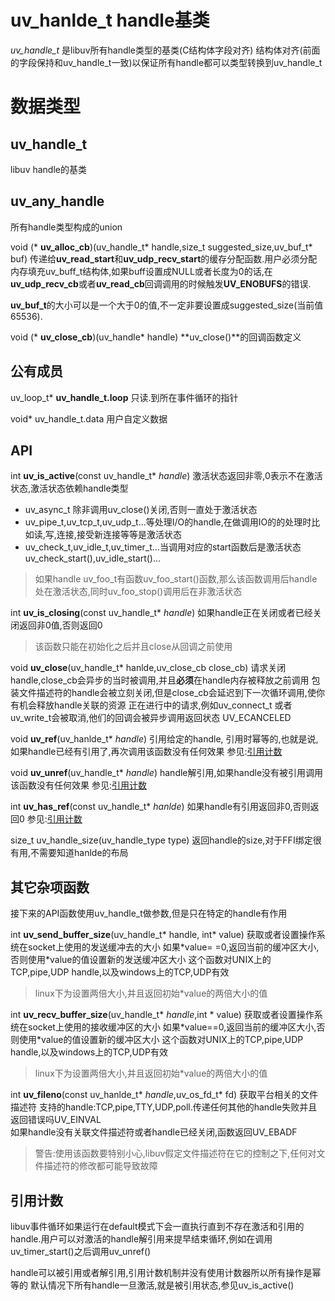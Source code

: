 # uv_hanlde_t handle基类
   *uv_handle_t* 是libuv所有handle类型的基类(C结构体字段对齐)
   结构体对齐(前面的字段保持和uv_handle_t一致)以保证所有handle都可以类型转换到uv_handle_t

# 数据类型
## uv_handle_t
   libuv handle的基类
## uv_any_handle
   所有handle类型构成的union

void (\* **uv_alloc_cb**)(uv_handle_t\* handle,size_t suggested_size,uv_buf_t\* buf)
   传递给**uv\_read_start**和**uv\_udp_recv_start**的缓存分配函数.用户必须分配内存填充uv\_buff_t结构体,如果buff设置成NULL或者长度为0的话,在**uv\_udp_recv_cb**或者**uv\_read_cb**回调调用的时候触发**UV_ENOBUFS**的错误.

**uv\_buf_t**的大小可以是一个大于0的值,不一定非要设置成suggested_size(当前值65536).

void (\* **uv\_close_cb**)(uv\_handle\* handle)
   **uv\_close()**的回调函数定义

## 公有成员

uv\_loop_t\* **uv\_handle_t.loop**
   只读.到所在事件循环的指针

void* uv\_handle_t.data
   用户自定义数据

## <a name="md-api" id="md-api">API</a>
int **uv\_is_active**(const uv\_handle_t\* *handle*)
   激活状态返回非零,0表示不在激活状态,激活状态依赖handle类型
* uv\_async_t 除非调用uv_close()关闭,否则一直处于激活状态
* uv\_pipe_t,uv\_tcp_t,uv\_udp_t...等处理I/O的handle,在做调用IO的的处理时比如读,写,连接,接受新连接等等是激活状态
* uv\_check_t,uv\_idle_t,uv\_timer_t...当调用对应的start函数后是激活状态uv\_check_start(),uv\_idle_start()...

 > 如果handle uv\_foo_t有函数uv\_foo_start()函数,那么该函数调用后handle处在激活状态,同时uv\_foo_stop()调用后在非激活状态

int **uv\_is_closing**(const uv\_handle_t\* *handle*)
 如果handle正在关闭或者已经关闭返回非0值,否则返回0
 > 该函数只能在初始化之后并且close从回调之前使用

void **uv\_close**(uv\_handle_t\* hanlde,uv\_close_cb close\_cb)
  请求关闭handle,close\_cb会异步的当时被调用,并且**必须**在handle内存被释放之前调用
  包装文件描述符的handle会被立刻关闭,但是close\_cb会延迟到下一次循环调用,使你有机会释放handle关联的资源
  正在进行中的请求,例如uv\_connect_t 或者 uv\_write_t会被取消,他们的回调会被异步调用返回状态 UV\_ECANCELED

void **uv\_ref**(uv\_hanlde_t\* *handle*)
  引用给定的handle, 引用时幂等的,也就是说,如果handle已经有引用了,再次调用该函数没有任何效果
  参见:[引用计数](#refcount "引用计数")

void **uv\_unref**(uv\_handle_t\* *handle*)
  handle解引用,如果handle没有被引用调用该函数没有任何效果
  参见:[引用计数](#refcount "引用计数")

int **uv\_has_ref**(const uv\_handle_t* *hanlde*)
  如果handle有引用返回非0,否则返回0
  参见:[引用计数](#refcount "引用计数")

size_t uv\_handle_size(uv\_handle_type type)
  返回handle的size,对于FFI绑定很有用,不需要知道hanlde的布局

## 其它杂项函数
 接下来的API函数使用uv\_handle_t做参数,但是只在特定的handle有作用

int **uv\_send_buffer_size**(uv\_handle_t\* handle, int\* value)
  获取或者设置操作系统在socket上使用的发送缓冲去的大小
  如果\*value= =0,返回当前的缓冲区大小,否则使用\*value的值设置新的发送缓冲区大小
  这个函数对UNIX上的TCP,pipe,UDP handle,以及windows上的TCP,UDP有效
  > linux下为设置两倍大小,并且返回初始*value的两倍大小的值

int **uv\_recv_buffer_size**(uv\_handle_t\* *handle*,int \* value)
  获取或者设置操作系统在socket上使用的接收缓冲区的大小
  如果\*value==0,返回当前的缓冲区大小,否则使用\*value的值设置新的缓冲区大小
  这个函数对UNIX上的TCP,pipe,UDP handle,以及windows上的TCP,UDP有效
  > linux下为设置两倍大小,并且返回初始*value的两倍大小的值

int **uv\_fileno**(const uv\_hanlde_t\* *handle*,uv_os_fd_t\* fd)
  获取平台相关的文件描述符
  支持的handle:TCP,pipe,TTY,UDP,poll.传递任何其他的handle失败并且返回错误吗UV\_EINVAL  
  如果handle没有关联文件描述符或者handle已经关闭,函数返回UV_EBADF 
  >警告:使用该函数要特别小心,libuv假定文件描述符在它的控制之下,任何对文件描述符的修改都可能导致故障

## <a name="refcount" id="refcount">引用计数</a>
 libuv事件循环如果运行在default模式下会一直执行直到不存在激活和引用的handle.用户可以对激活的handle解引用来提早结束循环,例如在调用uv\_timer_start()之后调用uv\_unref()

 handle可以被引用或者解引用,引用计数机制并没有使用计数器所以所有操作是幂等的
 默认情况下所有handle一旦激活,就是被引用状态,参见uv\_is_active()

​     


​    